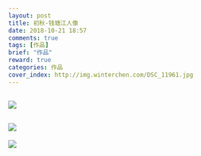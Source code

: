 ```yaml
---
layout: post
title: 初秋-钱塘江人像
date: 2018-10-21 18:57
comments: true
tags: [作品]
brief: "作品"
reward: true
categories: 作品
cover_index: http://img.winterchen.com/DSC_11961.jpg
---
```


![](http://img.winterchen.com/DSC_1196.jpg)
---

![](http://img.winterchen.com/DSC_1199.jpg)
---

![](http://img.winterchen.com/DSC_1204.jpg)
